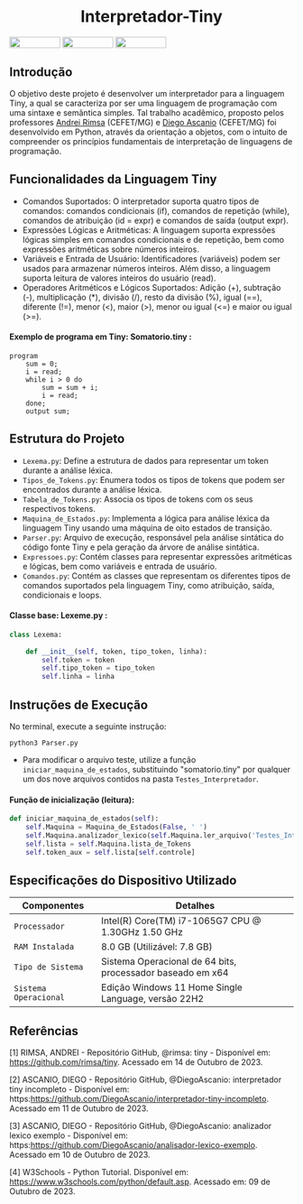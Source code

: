 <h1 align="center"> Interpretador-Tiny</h1>
<div style="display: inline-block;">
<img align="center" height="20px" width="90px" src="https://img.shields.io/badge/Python-3776AB?style=for-the-badge&logo=python&logoColor=white"/> 
<img align="center" height="20px" width="90px" src="https://img.shields.io/badge/Made%20for-VSCode-1f425f.svg"/> 
<img align="center" height="20px" width="90px" src="https://img.shields.io/badge/Contributions-welcome-brightgreen.svg?style=flat"/>
</div>

## Introdução

O objetivo deste projeto é desenvolver um interpretador para a linguagem Tiny, a qual se caracteriza por ser uma linguagem de programação com uma sintaxe e semântica simples. Tal trabalho acadêmico, proposto pelos professores <a href="https://github.com/rimsa" target="_blank">Andrei Rimsa</a> (CEFET/MG) e <a href="https://github.com/DiegoAscanio" target="_blank">Diego Ascanio</a> (CEFET/MG) foi desenvolvido em Python, através da orientação a objetos, com o intuito de compreender os princípios fundamentais de interpretação de linguagens de programação. 

## Funcionalidades da Linguagem Tiny

- Comandos Suportados: O interpretador suporta quatro tipos de comandos: comandos condicionais (if), comandos de repetição (while), comandos de atribuição (id = expr) e comandos de saída (output expr).
- Expressões Lógicas e Aritméticas: A linguagem suporta expressões lógicas simples em comandos condicionais e de repetição, bem como expressões aritméticas sobre números inteiros.
- Variáveis e Entrada de Usuário: Identificadores (variáveis) podem ser usados para armazenar números inteiros. Além disso, a linguagem suporta leitura de valores inteiros do usuário (read).
- Operadores Aritméticos e Lógicos Suportados: Adição (+), subtração (-), multiplicação (*), divisão (/), resto da divisão (%), igual (==), diferente (!=), menor (<), maior (>), menor ou igual (<=) e maior ou igual (>=).

<strong><h4>Exemplo de programa em Tiny: Somatorio.tiny :</h4></strong>
```
program
    sum = 0;
    i = read;
    while i > 0 do
        sum = sum + i;
        i = read;
    done;
    output sum;
```

## Estrutura do Projeto

- ```Lexema.py```: Define a estrutura de dados para representar um token durante a análise léxica.
- ```Tipos_de_Tokens.py```: Enumera todos os tipos de tokens que podem ser encontrados durante a análise léxica.
- ```Tabela_de_Tokens.py```: Associa os tipos de tokens com os seus respectivos tokens.
- ```Maquina_de_Estados.py```: Implementa a lógica para análise léxica da linguagem Tiny usando uma máquina de oito estados de transição.
- ```Parser.py```: Arquivo de execução, responsável pela análise sintática do código fonte Tiny e pela geração da árvore de análise sintática.
- ```Expressoes.py```: Contém classes para representar expressões aritméticas e lógicas, bem como variáveis e entrada de usuário.
- ```Comandos.py```: Contém as classes que representam os diferentes tipos de comandos suportados pela linguagem Tiny, como atribuição, saída, condicionais e loops.

<strong><h4>Classe base: Lexeme.py :</h4></strong>
```python
class Lexema:
    
    def __init__(self, token, tipo_token, linha):
        self.token = token
        self.tipo_token = tipo_token
        self.linha = linha
```

## Instruções de Execução

No terminal, execute a seguinte instrução:
```
python3 Parser.py
```
- Para modificar o arquivo teste, utilize a função ```iniciar_maquina_de_estados```, substituindo "somatorio.tiny" por qualquer um dos nove arquivos contidos na pasta ```Testes_Interpretador```.

<strong><h4>Função de inicialização (leitura):</h4></strong>
```python
def iniciar_maquina_de_estados(self):
    self.Maquina = Maquina_de_Estados(False, ' ')
    self.Maquina.analizador_lexico(self.Maquina.ler_arquivo('Testes_Interpretador/somatorio.tiny'))
    self.lista = self.Maquina.lista_de_Tokens
    self.token_aux = self.lista[self.controle]
```

## Especificações do Dispositivo Utilizado

| Componentes            | Detalhes                                                                                         |
| -----------------------| -----------------------------------------------------------------------------------------------  |
|  `Processador`         | Intel(R) Core(TM) i7-1065G7 CPU @ 1.30GHz   1.50 GHz                                             |
|  `RAM Instalada`       | 8.0 GB (Utilizável: 7.8 GB)                                                                      |
|  `Tipo de Sistema`     | Sistema Operacional de 64 bits, processador baseado em x64                                       |
|  `Sistema Operacional` | Edição Windows 11 Home Single Language, versão 22H2                                              |

## Referências

[1] RIMSA, ANDREI - Repositório GitHub, @rimsa: tiny - Disponível em: https://github.com/rimsa/tiny. Acessado em 14 de Outubro de 2023.

[2] ASCANIO, DIEGO - Repositório GitHub, @DiegoAscanio: interpretador tiny incompleto - Disponível em: https:https://github.com/DiegoAscanio/interpretador-tiny-incompleto. Acessado em 11 de Outubro de 2023.

[3] ASCANIO, DIEGO - Repositório GitHub, @DiegoAscanio: analizador lexico exemplo - Disponível em: https:https://github.com/DiegoAscanio/analisador-lexico-exemplo. Acessado em 10 de Outubro de 2023.

[4] W3Schools - Python Tutorial. Disponível em: <https://www.w3schools.com/python/default.asp>. Acessado em: 09 de Outubro de 2023.
